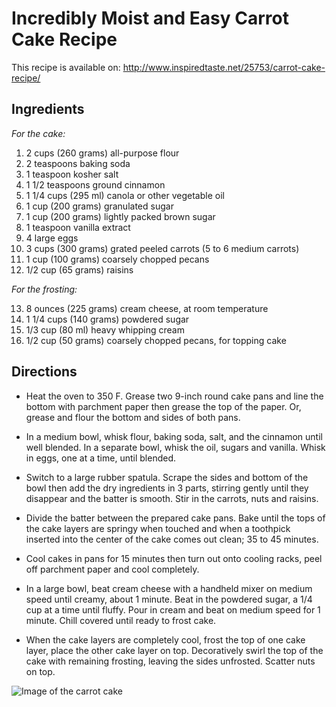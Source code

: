 # Incredibly Moist and Easy Carrot Cake Recipe

This recipe is available on: http://www.inspiredtaste.net/25753/carrot-cake-recipe/

## Ingredients

*For the cake:*

1. 2 cups (260 grams) all-purpose flour
2. 2 teaspoons baking soda
3. 1 teaspoon kosher salt
4. 1 1/2 teaspoons ground cinnamon
5. 1 1/4 cups (295 ml) canola or other vegetable oil
6. 1 cup (200 grams) granulated sugar
7. 1 cup (200 grams) lightly packed brown sugar
8. 1 teaspoon vanilla extract
9. 4 large eggs
10. 3 cups (300 grams) grated peeled carrots (5 to 6 medium carrots)
11. 1 cup (100 grams) coarsely chopped pecans
12. 1/2 cup (65 grams) raisins

*For the frosting:*

13. 8 ounces (225 grams) cream cheese, at room temperature
14. 1 1/4 cups (140 grams) powdered sugar
15. 1/3 cup (80 ml) heavy whipping cream
16. 1/2 cup (50 grams) coarsely chopped pecans, for topping cake


## Directions

* Heat the oven to 350 F. Grease two 9-inch round cake pans and line the bottom with parchment paper then grease the top of the paper. Or, grease and flour the bottom and sides of both pans.

* In a medium bowl, whisk flour, baking soda, salt, and the cinnamon until well blended. In a separate bowl, whisk the oil, sugars and vanilla. Whisk in eggs, one at a time, until blended.

* Switch to a large rubber spatula. Scrape the sides and bottom of the bowl then add the dry ingredients in 3 parts, stirring gently until they disappear and the batter is smooth. Stir in the carrots, nuts and raisins.

* Divide the batter between the prepared cake pans. Bake until the tops of the cake layers are springy when touched and when a toothpick inserted into the center of the cake comes out clean; 35 to 45 minutes.

* Cool cakes in pans for 15 minutes then turn out onto cooling racks, peel off parchment paper and cool completely.

* In a large bowl, beat cream cheese with a handheld mixer on medium speed until creamy, about 1 minute. Beat in the powdered sugar, a 1/4 cup at a time until fluffy. Pour in cream and beat on medium speed for 1 minute. Chill covered until ready to frost cake.

* When the cake layers are completely cool, frost the top of one cake layer, place the other cake layer on top. Decoratively swirl the top of the cake with remaining frosting, leaving the sides unfrosted. Scatter nuts on top.

![Image of the carrot cake](http://www.inspiredtaste.net/wp-content/uploads/2017/07/Carrot-Cake-Recipe-6-1200.jpg)

